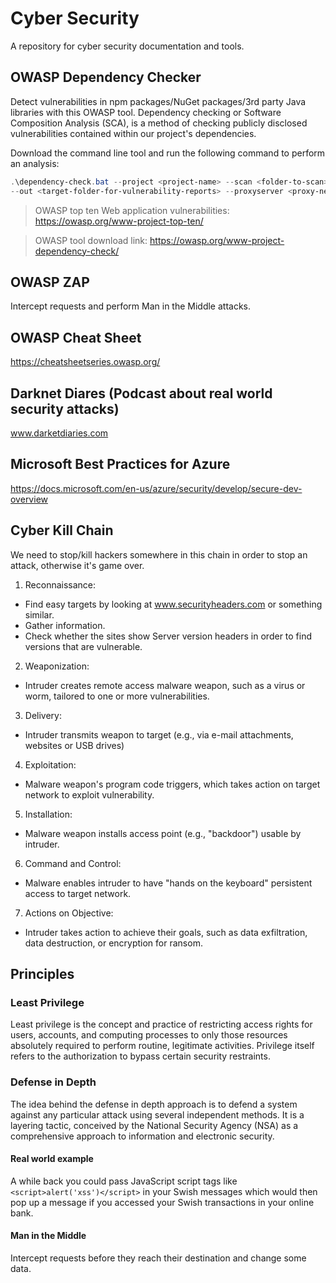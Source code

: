 # Cyber Security
A repository for cyber security documentation and tools.

## OWASP Dependency Checker

Detect vulnerabilities in npm packages/NuGet packages/3rd party Java libraries with this OWASP tool. Dependency checking or Software Composition Analysis (SCA), is a method of checking publicly disclosed vulnerabilities contained within our project's dependencies.

Download the command line tool and run the following command to perform an analysis:

```powershell
.\dependency-check.bat --project <project-name> --scan <folder-to-scan> --format ALL 
--out <target-folder-for-vulnerability-reports> --proxyserver <proxy-network-address> --proxyport <proxy-port>
```

> OWASP top ten Web application vulnerabilities: https://owasp.org/www-project-top-ten/

> OWASP tool download link: https://owasp.org/www-project-dependency-check/

## OWASP ZAP

Intercept requests and perform Man in the Middle attacks.

## OWASP Cheat Sheet

https://cheatsheetseries.owasp.org/

## Darknet Diares (Podcast about real world security attacks)

www.darketdiaries.com

## Microsoft Best Practices for Azure

https://docs.microsoft.com/en-us/azure/security/develop/secure-dev-overview

## Cyber Kill Chain

We need to stop/kill hackers somewhere in this chain in order to stop an attack, otherwise it's game over.

1. Reconnaissance: 
  * Find easy targets by looking at www.securityheaders.com or something similar.
  * Gather information. 
  * Check whether the sites show Server version headers in order to find versions that are vulnerable.
2. Weaponization:
  * Intruder creates remote access malware weapon, such as a virus or worm, tailored to one or more vulnerabilities.
3. Delivery:
  * Intruder transmits weapon to target (e.g., via e-mail attachments, websites or USB drives)
4. Exploitation:
  * Malware weapon's program code triggers, which takes action on target network to exploit vulnerability.
5. Installation:
  * Malware weapon installs access point (e.g., "backdoor") usable by intruder.
6. Command and Control:
  * Malware enables intruder to have "hands on the keyboard" persistent access to target network.
7. Actions on Objective:
  * Intruder takes action to achieve their goals, such as data exfiltration, data destruction, or encryption for ransom.

## Principles

### Least Privilege

Least privilege is the concept and practice of restricting access rights for users, accounts, and computing processes to only those resources absolutely required to perform routine, legitimate activities. Privilege itself refers to the authorization to bypass certain security restraints.

### Defense in Depth

The idea behind the defense in depth approach is to defend a system against any particular attack using several independent methods. It is a layering tactic, conceived by the National Security Agency (NSA) as a comprehensive approach to information and electronic security.

#### Real world example

A while back you could pass JavaScript script tags like `<script>alert('xss')</script>` in your Swish messages which would then pop up a message if you accessed your Swish transactions in your online bank.

#### Man in the Middle

Intercept requests before they reach their destination and change some data.
